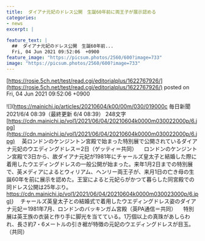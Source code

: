 ```yaml
---
title:  ダイアナ元妃のドレス公開　生誕60年前に両王子が展示認める  
categories:
- news
excerpt: |
  
feature_text: |
  ##  ダイアナ元妃のドレス公開　生誕60年前...
  Fri, 04 Jun 2021 09:52:06  +0900
feature_image: "https://picsum.photos/2560/600?image=733"
image: "https://picsum.photos/2560/600?image=733"
---
```


[https://rosie.5ch.net/test/read.cgi/editorialplus/1622767926/](https://rosie.5ch.net/test/read.cgi/editorialplus/1622767926/)
posted on Fri, 04 Jun 2021 09:52:06  +0900

<!--more-->

![](https://mainichi.jp/articles/20210604/k00/00m/030/019000c 毎日新聞 2021/6/4 08:39（最終更新 6/4 08:39） 248文字 [https://cdn.mainichi.jp/vol1/2021/06/04/20210604k0000m030022000p/6.jpg](https://cdn.mainichi.jp/vol1/2021/06/04/20210604k0000m030022000p/6.jpg) 　英ロンドンのケンジントン宮殿で始まった特別展で公開されているダイアナ元妃のウエディングドレス＝2日（ゲッティ＝共同） 　ロンドンのケンジントン宮殿で3日から、故ダイアナ元妃が1981年にチャールズ皇太子と結婚した際に着用したウエディングドレスの一般公開が始まった。来年1月2日までの特別展で、英メディアによるとウィリアム、ヘンリー両王子が、来月1日の亡き母の生誕60年を前に展示を認めた。王室によると元妃らがかつて暮らした同宮殿での同ドレス公開は25年ぶり。 [https://cdn.mainichi.jp/vol1/2021/06/04/20210604k0000m030023000p/6.jpg)](https://cdn.mainichi.jp/vol1/2021/06/04/20210604k0000m030023000p/6.jpg)) 　チャールズ英皇太子との結婚式で着用したウエディングドレス姿のダイアナ元妃＝1981年7月、ロンドンのバッキンガム宮殿（英PA通信＝共同） 　特別展は英王族の衣装と作り手に脚光を当てている。1万個以上の真珠があしらわれ、長さ約7・6メートルの引き裾が特徴の元妃のウエディングドレスが目玉。（共同）
